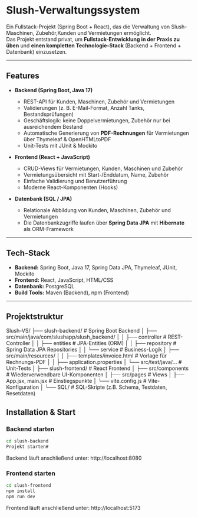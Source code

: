 # Slush-Verwaltungssystem

Ein Fullstack-Projekt (Spring Boot + React), das die Verwaltung von Slush-Maschinen, Zubehör,Kunden und Vermietungen ermöglicht.  
Das Projekt entstand privat, um **Fullstack-Entwicklung in der Praxis zu üben** und **einen kompletten Technologie-Stack** (Backend + Frontend + Datenbank) einzusetzen.

---

## Features
- **Backend (Spring Boot, Java 17)**  
  - REST-API für Kunden, Maschinen, Zubehör und Vermietungen  
  - Validierungen (z. B. E-Mail-Format, Anzahl Tanks, Bestandsprüfungen)  
  - Geschäftslogik: keine Doppelvermietungen, Zubehör nur bei ausreichendem Bestand  
  - Automatische Generierung von **PDF-Rechnungen** für Vermietungen über Thymeleaf & OpenHTMLtoPDF  
  - Unit-Tests mit JUnit & Mockito

- **Frontend (React + JavaScript)**  
  - CRUD-Views für Vermietungen, Kunden, Maschinen und Zubehör  
  - Vermietungsübersicht mit Start-/Enddatum, Name, Zubehör 
  - Einfache Validierung und Benutzerführung  
  - Moderne React-Komponenten (Hooks)

- **Datenbank (SQL / JPA)**  
  - Relationale Abbildung von Kunden, Maschinen, Zubehör und Vermietungen  
  - Die Datenbankzugriffe laufen über **Spring Data JPA** mit **Hibernate** als ORM-Framework

---

## Tech-Stack
- **Backend:** Spring Boot, Java 17, Spring Data JPA, Thymeleaf, JUnit, Mockito  
- **Frontend:** React, JavaScript, HTML/CSS  
- **Datenbank:** PostgreSQL 
- **Build Tools:** Maven (Backend), npm (Frontend)  

---

## Projektstruktur

Slush-VS/
├── slush-backend/ # Spring Boot Backend
│ ├── src/main/java/com/slushapp/slush_backend/
│ │ ├── controller # REST-Controller
│ │ ├── entities # JPA-Entities (ORM)
│ │ ├── repository # Spring Data JPA Repositories
│ │ └── service # Business-Logik
│ ├── src/main/resources/
│ │ ├── templates/invoice.html # Vorlage für Rechnungs-PDF
│ │ ├── application.properties
│ └── src/test/java/... # Unit-Tests
│
├── slush-frontend/ # React Frontend
│ ├── src/components # Wiederverwendbare UI-Komponenten
│ ├── src/pages # Views
│ ├── App.jsx, main.jsx # Einstiegspunkte
│ └── vite.config.js # Vite-Konfiguration
│
└── SQL/ # SQL-Skripte (z.B. Schema, Testdaten, Resetdaten)

## Installation & Start

### Backend starten
```bash
cd slush-backend
Projekt starten#
```
Backend läuft anschließend unter: http://localhost:8080

### Frontend starten
```bash
cd slush-frontend
npm install
npm run dev
```
Frontend läuft anschließend unter: http://localhost:5173

